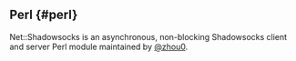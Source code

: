 ## Perl {#perl}

Net::Shadowsocks is an asynchronous, non-blocking Shadowsocks client and server Perl module maintained by [@zhou0](https://github.com/zhou0).